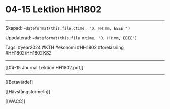 # 04-15 Lektion HH1802

---

Skapad: `=dateformat(this.file.ctime, "D, HH:mm, EEEE ")`

Uppdaterad: `=dateformat(this.file.mtime, "D, HH:mm, EEEE")`

Tags: #year2024 #KTH #ekonomi #HH1802 #föreläsning #HH1802/HH1802KS2

---

[[04-15 Journal Lektion HH1802.pdf]]

---

[[Betavärde]]

[[Hävstångsformeln]]

[[WACC]]
